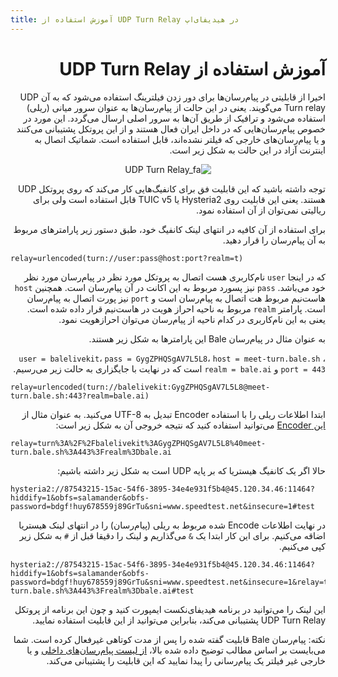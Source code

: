 ```yaml
---
title: آموزش استفاده از UDP Turn Relay در هیدیفای‌اپ 
---
```


<div dir="rtl">

# آموزش استفاده از UDP Turn Relay

اخیرا از قابلیتی در پیام‌رسان‌ها برای دور زدن فیلترینگ استفاده می‌شود که به آن UDP Turn relay می‌گویند. یعنی در این حالت از پیام‌رسان‌ها به عنوان سرور میانی (ریلی) استفاده می‌شود و ترافیک از طریق آن‌ها به سرور اصلی ارسال می‌گردد. این مورد در خصوص پیام‌رسان‌هایی که در داخل ایران فعال هستند و از این پروتکل پشتیبانی می‌کنند و یا پیام‌رسان‌های خارجی که فیلتر نشده‌اند، قابل استفاده است. شماتیک اتصال به اینترنت آزاد در این حالت به شکل زیر است.

<div align=center>

![UDP Turn Relay_fa](https://github.com/hiddify/hiddify-next/assets/125398461/f3df43df-daea-437b-9a68-66537574c8e0)

</div>

توجه داشته باشید که این قابلیت فق برای کانفیگ‌هایی کار می‌کند که روی پروتکل UDP هستند. یعنی این قابلیت روی Hysteria2 یا TUIC v5 قابل استفاده است ولی برای ریالیتی نمی‌توان از آن استفاده نمود.

برای استفاده از آن کافیه در انتهای لینک کانفیگ خود، طبق دستور زیر پارامترهای مربوط به آن پیام‌رسان را قرار دهید.



<div dir="ltr">

```
relay=urlencoded(turn://user:pass@host:port?realm=t)
```
</div>

که در اینجا `user` نام‌کاربری هست اتصال به پروتکل مورد نظر در پیام‌رسان مورد نظر خود می‌باشد. `pass` نیز پسورد مربوط به این اکانت در آن پیام‌رسان است. همچنین `host` هاست‌نیم مربوط هت اتصال به پیام‌رسان است و `port` نیز پورت اتصال به پیام‌رسان است. پارامتر `realm` مربوط به ناحیه احراز هویت در هاست‌نیم قرار داده شده است. یعنی به این نام‌کاربری در کدام ناحیه از پیام‌رسان می‌توان احرازهویت نمود.

به عنوان مثال در پیام‌رسان Bale این پارامترها به شکل زیر هستند.

`user = balelivekit`، `pass = GygZPHQSgAV7L5L8`، `host = meet-turn.bale.sh` ، `port = 443` و `realm = bale.ai` است که در نهایت با جایگزاری به حالت زیر می‌رسیم.

<div dir="ltr">

```
relay=urlencoded(turn://balelivekit:GygZPHQSgAV7L5L8@meet-turn.bale.sh:443?realm=bale.ai)
```
</div>


ابتدا اطلاعات ریلی را با استفاده Encoder تبدیل به UTF-8 می‌کنید. به عنوان مثال از [این Encoder](https://www.urlencoder.org/) می‌توانید استفاده کنید که نتیجه خروجی آن به شکل زیر است:

<div dir="ltr">

```
relay=turn%3A%2F%2Fbalelivekit%3AGygZPHQSgAV7L5L8%40meet-turn.bale.sh%3A443%3Frealm%3Dbale.ai
```
</div>


حالا اگر یک کانفیگ هیستریا که بر پایه UDP است به شکل زیر داشته باشیم:

<div dir="ltr">

```
hysteria2://87543215-15ac-54f6-3895-34e4e931f5b4@45.120.34.46:11464?hiddify=1&obfs=salamander&obfs-password=bdgf!huy678559j89GrTu&sni=www.speedtest.net&insecure=1#test
```
</div>


در نهایت اطلاعات Encode شده مربوط به ریلی (پیام‌رسان) را در انتهای لینک هیستریا اضاقه می‌کنیم. برای این کار ابتدا یک `&` می‌گذاریم و لینک را دقیقا قبل از `#` به شکل زیر کپی می‌کنیم.

<div dir="ltr">

```
hysteria2://87543215-15ac-54f6-3895-34e4e931f5b4@45.120.34.46:11464?hiddify=1&obfs=salamander&obfs-password=bdgf!huy678559j89GrTu&sni=www.speedtest.net&insecure=1&relay=turn%3A%2F%2Fbalelivekit%3AGygZPHQSgAV7L5L8%40meet-turn.bale.sh%3A443%3Frealm%3Dbale.ai#test
```
</div>

این لینک را می‌توانید در برنامه هیدیفای‌نکست ایمپورت کنید و چون این برنامه از پروتکل UDP Turn Relay پشتیبانی می‌کند، بنابراین می‌توانید از این قابلیت استفاده نمایید.

نکته: پیام‌رسان Bale قابلیت گفته شده را پس از مدت کوتاهی غیرفعال کرده است. شما می‌بایست بر اساس مطالب توضیح داده شده بالا، [از لیست پیام‌رسان‌های داخلی](https://eservices.ito.gov.ir/Page/IPListMessenger) و یا خارجی غیر فیلتر یک پیام‌رسانی را پیدا نمایید که این قابلیت را پشتیبانی می‌کند.


